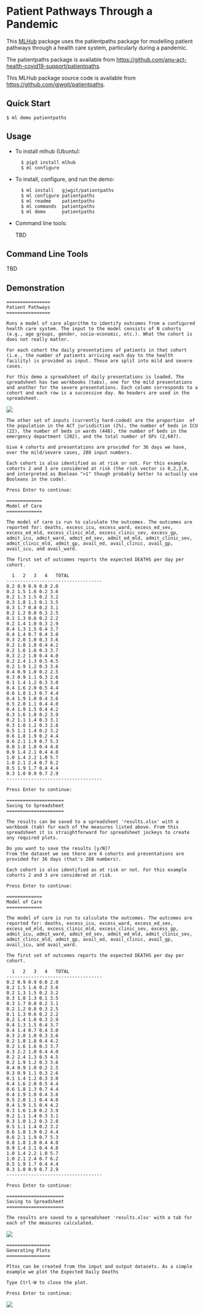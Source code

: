 # Patient Pathways Through a Pandemic

This [MLHub](https://mlhub.ai) package uses the patientpaths package for
modelling patient pathways through a health care system, particularly
during a pandemic.

The patientpaths package is available from
<https://github.com/anu-act-health-covid19-support/patientpaths>.

This MLHub package source code is available from
<https://github.com/gjwgit/patientpaths>.


## Quick Start

```console
$ ml demo patientpaths
```

## Usage

- To install mlhub (Ubuntu):

		$ pip3 install mlhub
		$ ml configure

- To install, configure, and run the demo:

		$ ml install   gjwgit/patientpaths
		$ ml configure patientpaths
		$ ml readme    patientpaths
		$ ml commands  patientpaths
		$ ml demo      patientpaths
		
- Command line tools:

  TBD

## Command Line Tools

TBD

## Demonstration

```console
================
Patient Pathways
================

Runs a model of care algorithm to identify outcomes from a configured
health care system. The input to the model consists of N cohorts
(e.g., age groups, gender, socio-economic, etc.). What the cohort is
does not really matter.

For each cohort the daily presentations of patients in that cohort
(i.e., the number of patients arriving each day to the health
facility) is provided as input. These are split into mild and severe
cases.

For this demo a spreadsheet of daily presentations is loaded. The
spreadsheet has two workbooks (tabs), one for the mild presentations
and another for the severe presentations. Each column corresponds to a
cohort and each row is a successive day. No headers are used in the
spreadsheet.
```
![](input.png)
```console
The other set of inputs (currently hard-coded) are the proportion  of
the population in the ACT jurisdiction (2%), the number of beds in ICU
(22), the number of beds in wards (448), the number of beds in the
emergency department (202), and the total number of GPs (2,607).

Give 4 cohorts and presentations are provided for 36 days we have,
over the mild/severe cases, 288 input numbers.

Each cohort is also identified as at risk or not. For this example
cohorts 2 and 3 are considered at risk (the risk vector is 0,2,2,0,
and interpreted as Boolean ">1" though probably better to actually use
Booleans in the code).

Press Enter to continue: 

=============
Model of Care
=============

The model of care is run to calculate the outcomes. The outcomes are
reported for: deaths, excess_icu, excess_ward, excess_ed_sev,
excess_ed_mld, excess_clinic_mld, excess_clinic_sev, excess_gp,
admit_icu, admit_ward, admit_ed_sev, admit_ed_mld, admit_clinic_sev,
admit_clinic_mld, admit_gp, avail_ed, avail_clinic, avail_gp,
avail_icu, and avail_ward.

The first set of outcomes reports the expected DEATHS per day per
cohort.

  1	  2	  3	  4   TOTAL
-----------------------------------
0.2	0.9	0.9	0.0	2.0
0.2	1.5	1.6	0.2	3.6
0.2	1.3	1.5	0.2	3.2
0.3	1.8	1.3	0.1	3.5
0.3	1.7	0.8	0.2	3.1
0.2	1.2	0.8	0.3	2.5
0.1	1.3	0.6	0.2	2.2
0.2	1.4	1.0	0.3	2.9
0.4	1.3	1.5	0.4	3.7
0.4	1.4	0.7	0.4	3.0
0.3	2.0	1.0	0.3	3.6
0.2	1.8	1.8	0.4	4.2
0.2	1.6	1.6	0.3	3.7
0.3	2.2	1.0	0.4	4.0
0.2	2.4	1.3	0.5	4.5
0.2	1.9	1.2	0.3	3.6
0.4	0.9	1.0	0.2	2.5
0.3	0.9	1.1	0.3	2.6
0.1	1.4	1.2	0.3	3.0
0.4	1.6	2.0	0.5	4.4
0.6	1.8	1.3	0.7	4.4
0.4	1.9	1.0	0.4	3.6
0.5	2.0	1.1	0.4	4.0
0.4	1.9	1.5	0.4	4.2
0.3	1.6	1.8	0.2	3.9
0.2	1.1	1.4	0.3	3.1
0.3	1.0	1.2	0.3	2.8
0.5	1.1	1.4	0.2	3.2
0.6	1.8	1.9	0.2	4.4
0.6	2.1	1.9	0.7	5.3
0.8	1.8	1.8	0.4	4.8
0.9	1.4	2.1	0.4	4.8
1.0	1.4	2.2	1.0	5.7
1.0	2.1	2.4	0.7	6.2
0.5	1.9	1.7	0.4	4.4
0.3	1.0	0.9	0.7	2.9
-----------------------------------

Press Enter to continue: 

=====================
Saving to Spreadsheet
=====================

The results can be saved to a spreadsheet 'results.xlsx' with a
workbook (tab) for each of the measures listed above. From this
spreadsheet it is straightforward for spreadsheet jockeys to create
any required plots.

Do you want to save the results [y/N]? 
From the dataset we see there are 4 cohorts and presentations are
provided for 36 days (that's 288 numbers).

Each cohort is also identified as at risk or not. For this example
cohorts 2 and 3 are considered at risk.

Press Enter to continue: 

=============
Model of Care
=============

The model of care is run to calculate the outcomes. The outcomes are
reported for: deaths, excess_icu, excess_ward, excess_ed_sev,
excess_ed_mld, excess_clinic_mld, excess_clinic_sev, excess_gp,
admit_icu, admit_ward, admit_ed_sev, admit_ed_mld, admit_clinic_sev,
admit_clinic_mld, admit_gp, avail_ed, avail_clinic, avail_gp,
avail_icu, and avail_ward.

The first set of outcomes reports the expected DEATHS per day per
cohort.

  1	  2	  3	  4   TOTAL
-----------------------------------
0.2	0.9	0.9	0.0	2.0
0.2	1.5	1.6	0.2	3.6
0.2	1.3	1.5	0.2	3.2
0.3	1.8	1.3	0.1	3.5
0.3	1.7	0.8	0.2	3.1
0.2	1.2	0.8	0.3	2.5
0.1	1.3	0.6	0.2	2.2
0.2	1.4	1.0	0.3	2.9
0.4	1.3	1.5	0.4	3.7
0.4	1.4	0.7	0.4	3.0
0.3	2.0	1.0	0.3	3.6
0.2	1.8	1.8	0.4	4.2
0.2	1.6	1.6	0.3	3.7
0.3	2.2	1.0	0.4	4.0
0.2	2.4	1.3	0.5	4.5
0.2	1.9	1.2	0.3	3.6
0.4	0.9	1.0	0.2	2.5
0.3	0.9	1.1	0.3	2.6
0.1	1.4	1.2	0.3	3.0
0.4	1.6	2.0	0.5	4.4
0.6	1.8	1.3	0.7	4.4
0.4	1.9	1.0	0.4	3.6
0.5	2.0	1.1	0.4	4.0
0.4	1.9	1.5	0.4	4.2
0.3	1.6	1.8	0.2	3.9
0.2	1.1	1.4	0.3	3.1
0.3	1.0	1.2	0.3	2.8
0.5	1.1	1.4	0.2	3.2
0.6	1.8	1.9	0.2	4.4
0.6	2.1	1.9	0.7	5.3
0.8	1.8	1.8	0.4	4.8
0.9	1.4	2.1	0.4	4.8
1.0	1.4	2.2	1.0	5.7
1.0	2.1	2.4	0.7	6.2
0.5	1.9	1.7	0.4	4.4
0.3	1.0	0.9	0.7	2.9
-----------------------------------

Press Enter to continue: 

=====================
Saving to Spreadsheet
=====================

The results are saved to a spreadsheet 'results.xlsx' with a tab for
each of the measures calculated.
```

![](output.png)

```console
================
Generating Plots
================

Pltos can be created from the input and output datasets. As a simple
example we plot the Expected Daily Deaths

Type Ctrl-W to close the plot.

Press Enter to continue: 
```
![](deaths.png)


